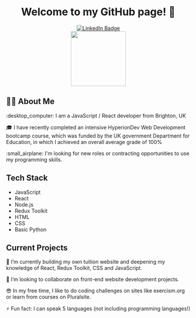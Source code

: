 <h1 align="center">Welcome to my GitHub page! 👋</h1>

<div id="badges" align="center">
  <a href="https://www.linkedin.com/in/jessica-gardiner-gibbs/" target="_blank">
    <img src="https://img.shields.io/badge/LinkedIn-blue?style=for-the-badge&logo=linkedin&logoColor=white" alt="LinkedIn Badge"/>
  </a>
</div>

<div id="header" align="center">
  <img src="https://media.giphy.com/media/eDDrmbtY0aSAII8ffT/giphy.gif" width="150px"/></a>
</div>


## :woman_technologist: About Me
<p> :desktop_computer:  I am a JavaScript / React developer from Brighton, UK </p>
<p> 🎓  I have recently completed an intensive HyperionDev Web Development bootcamp course, 
which was funded by the UK government Department for Education, in which I achieved an overall average grade of 100%</p>
<p>:small_airplane:   I'm looking for new roles or contracting opportunities to use my programming skills.</p>

## Tech Stack
- JavaScript
- React
- Node.js
- Redux Toolkit
- HTML
- CSS
- Basic Python


## Current Projects

<p>🌱 I’m currently building my own tuition website and deepening my knowledge of React, Redux Toolkit, CSS and JavaScript.</p>
<p>👯 I’m looking to collaborate on front-end website development projects.</p>
<p>😎 In my free time, I like to do coding challenges on sites like exercism.org or learn from courses on Pluralsite.
<p>⚡ Fun fact: I can speak 5 languages (not including programming languages!)</p>



